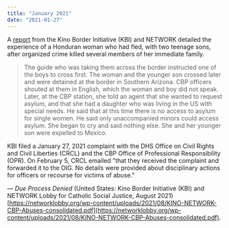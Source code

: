 ```yaml
---
title: "January 2021"
date: "2021-01-27"
---
```


A [report](https://networklobby.org/wp-content/uploads/2021/08/KINO-NETWORK-CBP-Abuses-consolidated.pdf) from the Kino Border Initiative (KBI) and NETWORK detailed the experience of a Honduran woman who had fled, with two teenage sons, after organized crime killed several members of her immediate family.

> The guide who was taking them across the border instructed one of the boys to cross first. The woman and the younger son crossed later and were detained at the border in Southern Arizona. CBP officers shouted at them in English, which the woman and boy did not speak. Later, at the CBP station, she told an agent that she wanted to request asylum, and that she had a daughter who was living in the US with special needs. He said that at this time there is no access to asylum for single women. He said only unaccompanied minors could access asylum. She began to cry and said nothing else. She and her younger son were expelled to Mexico.

KBI filed a January 27, 2021 complaint with the DHS Office on Civil Rights and Civil Liberties (CRCL) and the CBP Office of Professional Responsibility (OPR). On February 5, CRCL emailed "that they received the complaint and forwarded it to the OIG. No details were provided about disciplinary actions for officers or recourse for victims of abuse."

— _Due Process Denied_ (United States: Kino Border Initiative (KBI) and NETWORK Lobby for Catholic Social Justice, August 2021) [https://networklobby.org/wp-content/uploads/2021/08/KINO-NETWORK-CBP-Abuses-consolidated.pdf](https://networklobby.org/wp-content/uploads/2021/08/KINO-NETWORK-CBP-Abuses-consolidated.pdf).
